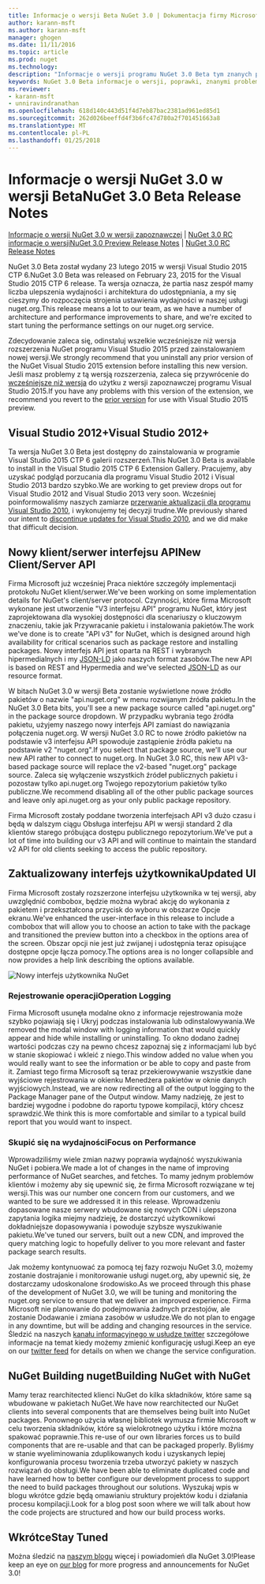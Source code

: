 ```yaml
---
title: Informacje o wersji Beta NuGet 3.0 | Dokumentacja firmy Microsoft
author: karann-msft
ms.author: karann-msft
manager: ghogen
ms.date: 11/11/2016
ms.topic: article
ms.prod: nuget
ms.technology: 
description: "Informacje o wersji programu NuGet 3.0 Beta tym znanych problemów, poprawki, dodatkowe funkcje i dcr."
keywords: NuGet 3.0 Beta informacje o wersji, poprawki, znanymi problemami, nowe funkcje, dcr
ms.reviewer:
- karann-msft
- unniravindranathan
ms.openlocfilehash: 618d140c443d51f4d7eb87bac2381ad961ed85d1
ms.sourcegitcommit: 262d026beeffd4f3b6fc47d780a2f701451663a8
ms.translationtype: MT
ms.contentlocale: pl-PL
ms.lasthandoff: 01/25/2018
---
```

# <a name="nuget-30-beta-release-notes"></a><span data-ttu-id="2122c-104">Informacje o wersji NuGet 3.0 w wersji Beta</span><span class="sxs-lookup"><span data-stu-id="2122c-104">NuGet 3.0 Beta Release Notes</span></span>

<span data-ttu-id="2122c-105">[Informacje o wersji NuGet 3.0 w wersji zapoznawczej](../release-notes/nuget-3.0-preview.md) | [NuGet 3.0 RC informacje o wersji](../release-notes/nuget-3.0-rc.md)</span><span class="sxs-lookup"><span data-stu-id="2122c-105">[NuGet 3.0 Preview Release Notes](../release-notes/nuget-3.0-preview.md) | [NuGet 3.0 RC Release Notes](../release-notes/nuget-3.0-rc.md)</span></span>

<span data-ttu-id="2122c-106">NuGet 3.0 Beta został wydany 23 lutego 2015 w wersji Visual Studio 2015 CTP 6.</span><span class="sxs-lookup"><span data-stu-id="2122c-106">NuGet 3.0 Beta was released on February 23, 2015 for the Visual Studio 2015 CTP 6 release.</span></span> <span data-ttu-id="2122c-107">Ta wersja oznacza, że partia nasz zespół mamy liczba ulepszenia wydajności i architektura do udostępniania, a my się cieszymy do rozpoczęcia strojenia ustawienia wydajności w naszej usługi nuget.org.</span><span class="sxs-lookup"><span data-stu-id="2122c-107">This release means a lot to our team, as we have a number of architecture and performance improvements to share, and we're excited to start tuning the performance settings on our nuget.org service.</span></span>

<span data-ttu-id="2122c-108">Zdecydowanie zaleca się, odinstaluj wszelkie wcześniejsze niż wersja rozszerzenia NuGet programu Visual Studio 2015 przed zainstalowaniem nowej wersji.</span><span class="sxs-lookup"><span data-stu-id="2122c-108">We strongly recommend that you uninstall any prior version of the NuGet Visual Studio 2015 extension before installing this new version.</span></span>  <span data-ttu-id="2122c-109">Jeśli masz problemy z tą wersją rozszerzenia, zaleca się przywrócenie do [wcześniejsze niż wersja](http://nuget.codeplex.com/downloads/get/909582) do użytku z wersji zapoznawczej programu Visual Studio 2015.</span><span class="sxs-lookup"><span data-stu-id="2122c-109">If you have any problems with this version of the extension, we recommend you revert to the [prior version](http://nuget.codeplex.com/downloads/get/909582) for use with Visual Studio 2015 preview.</span></span>

## <a name="visual-studio-2012"></a><span data-ttu-id="2122c-110">Visual Studio 2012+</span><span class="sxs-lookup"><span data-stu-id="2122c-110">Visual Studio 2012+</span></span>

<span data-ttu-id="2122c-111">Ta wersja NuGet 3.0 Beta jest dostępny do zainstalowania w programie Visual Studio 2015 CTP 6 galerii rozszerzeń.</span><span class="sxs-lookup"><span data-stu-id="2122c-111">This NuGet 3.0 Beta is available to install in the Visual Studio 2015 CTP 6 Extension Gallery.</span></span> <span data-ttu-id="2122c-112">Pracujemy, aby uzyskać podgląd porzucania dla programu Visual Studio 2012 i Visual Studio 2013 bardzo szybko.</span><span class="sxs-lookup"><span data-stu-id="2122c-112">We are working to get preview drops out for Visual Studio 2012 and Visual Studio 2013 very soon.</span></span> <span data-ttu-id="2122c-113">Wcześniej poinformowaliśmy naszych zamiarze [przerwanie aktualizacji dla programu Visual Studio 2010](http://blog.nuget.org/20141002/visual-studio-2010.html), i wykonujemy tej decyzji trudne.</span><span class="sxs-lookup"><span data-stu-id="2122c-113">We previously shared our intent to [discontinue updates for Visual Studio 2010](http://blog.nuget.org/20141002/visual-studio-2010.html), and we did make that difficult decision.</span></span>

## <a name="new-clientserver-api"></a><span data-ttu-id="2122c-114">Nowy klient/serwer interfejsu API</span><span class="sxs-lookup"><span data-stu-id="2122c-114">New Client/Server API</span></span>

<span data-ttu-id="2122c-115">Firma Microsoft już wcześniej Praca niektóre szczegóły implementacji protokołu NuGet klient/serwer.</span><span class="sxs-lookup"><span data-stu-id="2122c-115">We've been working on some implementation details for NuGet's client/server protocol.</span></span> <span data-ttu-id="2122c-116">Czynności, które firma Microsoft wykonane jest utworzenie "V3 interfejsu API" programu NuGet, który jest zaprojektowana dla wysokiej dostępności dla scenariuszy o kluczowym znaczeniu, takie jak Przywracanie pakietu i instalowania pakietów.</span><span class="sxs-lookup"><span data-stu-id="2122c-116">The work we've done is to create "API v3" for NuGet, which is designed around high availability for critical scenarios such as package restore and installing packages.</span></span> <span data-ttu-id="2122c-117">Nowy interfejs API jest oparta na REST i wybranych hipermedialnych i my [JSON-LD](http://json-ld.org) jako naszych format zasobów.</span><span class="sxs-lookup"><span data-stu-id="2122c-117">The new API is based on REST and Hypermedia and we've selected [JSON-LD](http://json-ld.org) as our resource format.</span></span>

<span data-ttu-id="2122c-118">W bitach NuGet 3.0 w wersji Beta zostanie wyświetlone nowe źródło pakietów o nazwie "api.nuget.org" w menu rozwijanym źródła pakietu.</span><span class="sxs-lookup"><span data-stu-id="2122c-118">In the NuGet 3.0 Beta bits, you'll see a new package source called "api.nuget.org" in the package source dropdown.</span></span>   <span data-ttu-id="2122c-119">W przypadku wybrania tego źródła pakietu, użyjemy naszego nowy interfejs API zamiast do nawiązania połączenia nuget.org. W wersji NuGet 3.0 RC to nowe źródło pakietów na podstawie v3 interfejsu API spowoduje zastąpienie źródła pakietu na podstawie v2 "nuget.org".</span><span class="sxs-lookup"><span data-stu-id="2122c-119">If you select that package source, we'll use our new API rather to connect to nuget.org. In NuGet 3.0 RC, this new API v3-based package source will replace the v2-based "nuget.org" package source.</span></span>  <span data-ttu-id="2122c-120">Zaleca się wyłączenie wszystkich źródeł publicznych pakietu i pozostaw tylko api.nuget.org Twojego repozytorium pakietów tylko publiczne.</span><span class="sxs-lookup"><span data-stu-id="2122c-120">We recommend disabling all of the other public package sources and leave only api.nuget.org as your only public package repository.</span></span>

<span data-ttu-id="2122c-121">Firma Microsoft zostały poddane tworzenia interfejsach API v3 dużo czasu i będą w dalszym ciągu Obsługa interfejsu API w wersji standard 2 dla klientów starego próbująca dostępu publicznego repozytorium.</span><span class="sxs-lookup"><span data-stu-id="2122c-121">We've put a lot of time into building our v3 API and will continue to maintain the standard v2 API for old clients seeking to access the public repository.</span></span>

## <a name="updated-ui"></a><span data-ttu-id="2122c-122">Zaktualizowany interfejs użytkownika</span><span class="sxs-lookup"><span data-stu-id="2122c-122">Updated UI</span></span>

<span data-ttu-id="2122c-123">Firma Microsoft zostały rozszerzone interfejsu użytkownika w tej wersji, aby uwzględnić combobox, będzie można wybrać akcję do wykonania z pakietem i przekształcona przycisk do wyboru w obszarze Opcje ekranu.</span><span class="sxs-lookup"><span data-stu-id="2122c-123">We've enhanced the user-interface in this release to include a combobox that will allow you to choose an action to take with the package and transitioned the preview button into a checkbox in the options area of the screen.</span></span>  <span data-ttu-id="2122c-124">Obszar opcji nie jest już zwijanej i udostępnia teraz opisujące dostępne opcje łącza pomocy.</span><span class="sxs-lookup"><span data-stu-id="2122c-124">The options area is no longer collapsible and now provides a help link describing the options available.</span></span>

![Nowy interfejs użytkownika NuGet](./media/NuGet-3.0-Beta/updated-ui.png)


### <a name="operation-logging"></a><span data-ttu-id="2122c-126">Rejestrowanie operacji</span><span class="sxs-lookup"><span data-stu-id="2122c-126">Operation Logging</span></span>

<span data-ttu-id="2122c-127">Firma Microsoft usunęła modalne okno z informacje rejestrowania może szybko pojawiają się i Ukryj podczas instalowania lub odinstalowywania.</span><span class="sxs-lookup"><span data-stu-id="2122c-127">We removed the modal window with logging information that would quickly appear and hide while installing or uninstalling.</span></span>  <span data-ttu-id="2122c-128">To okno dodano żadnej wartości podczas czy na pewno chcesz zapoznaj się z informacjami lub być w stanie skopiować i wkleić z niego.</span><span class="sxs-lookup"><span data-stu-id="2122c-128">This window added no value when you would really want to see the information or be able to copy and paste from it.</span></span>  <span data-ttu-id="2122c-129">Zamiast tego firma Microsoft są teraz przekierowywanie wszystkie dane wyjściowe rejestrowania w okienku Menedżera pakietów w oknie danych wyjściowych.</span><span class="sxs-lookup"><span data-stu-id="2122c-129">Instead, we are now redirecting all of the output logging to the Package Manager pane of the Output window.</span></span>  <span data-ttu-id="2122c-130">Mamy nadzieję, że jest to bardziej wygodne i podobne do raportu typowe kompilacji, który chcesz sprawdzić.</span><span class="sxs-lookup"><span data-stu-id="2122c-130">We think this is more comfortable and similar to a typical build report that you would want to inspect.</span></span>


### <a name="focus-on-performance"></a><span data-ttu-id="2122c-131">Skupić się na wydajności</span><span class="sxs-lookup"><span data-stu-id="2122c-131">Focus on Performance</span></span>

<span data-ttu-id="2122c-132">Wprowadziliśmy wiele zmian nazwy poprawia wydajność wyszukiwania NuGet i pobiera.</span><span class="sxs-lookup"><span data-stu-id="2122c-132">We made a lot of changes in the name of improving performance of NuGet searches, and fetches.</span></span>  <span data-ttu-id="2122c-133">To mamy jednym problemów klientów i możemy aby się upewnić się, że firma Microsoft rozwiązane w tej wersji.</span><span class="sxs-lookup"><span data-stu-id="2122c-133">This was our number one concern from our customers, and we wanted to be sure we addressed it in this release.</span></span>  <span data-ttu-id="2122c-134">Wprowadzeniu dopasowane nasze serwery wbudowane się nowych CDN i ulepszona zapytania logika miejmy nadzieję, że dostarczyć użytkownikowi dokładniejsze dopasowywania i powoduje szybsze wyszukiwanie pakietu.</span><span class="sxs-lookup"><span data-stu-id="2122c-134">We've tuned our servers, built out a new CDN, and improved the query matching logic to hopefully deliver to you more relevant and faster package search results.</span></span>

<span data-ttu-id="2122c-135">Jak możemy kontynuować za pomocą tej fazy rozwoju NuGet 3.0, możemy zostanie dostrajanie i monitorowanie usługi nuget.org, aby upewnić się, że dostarczamy udoskonalone środowisko.</span><span class="sxs-lookup"><span data-stu-id="2122c-135">As we proceed through this phase of the development of NuGet 3.0, we will be tuning and monitoring the nuget.org service to ensure that we deliver an improved experience.</span></span>  <span data-ttu-id="2122c-136">Firma Microsoft nie planowanie do podejmowania żadnych przestojów, ale zostanie Dodawanie i zmiana zasobów w usłudze.</span><span class="sxs-lookup"><span data-stu-id="2122c-136">We do not plan to engage in any downtime, but will be adding and changing resources in the service.</span></span>  <span data-ttu-id="2122c-137">Śledzić na naszych [kanału informacyjnego w usłudze twitter](http://twitter.com/nuget) szczegółowe informacje na temat kiedy możemy zmienić konfigurację usługi.</span><span class="sxs-lookup"><span data-stu-id="2122c-137">Keep an eye on our [twitter feed](http://twitter.com/nuget) for details on when we change the service configuration.</span></span>

## <a name="building-nuget-with-nuget"></a><span data-ttu-id="2122c-138">NuGet Building nuget</span><span class="sxs-lookup"><span data-stu-id="2122c-138">Building NuGet with NuGet</span></span>

<span data-ttu-id="2122c-139">Mamy teraz rearchitected klienci NuGet do kilka składników, które same są wbudowane w pakietach NuGet.</span><span class="sxs-lookup"><span data-stu-id="2122c-139">We have now rearchitected our NuGet clients into several components that are themselves being built into NuGet packages.</span></span> <span data-ttu-id="2122c-140">Ponownego użycia własnej bibliotek wymusza firmie Microsoft w celu tworzenia składników, które są wielokrotnego użytku i które można spakować poprawnie.</span><span class="sxs-lookup"><span data-stu-id="2122c-140">This re-use of our own libraries forces us to build components that are re-usable and that can be packaged properly.</span></span>  <span data-ttu-id="2122c-141">Byliśmy w stanie wyeliminowania zduplikowanych kodu i uzyskanych lepiej konfigurowania procesu tworzenia trzeba utworzyć pakiety w naszych rozwiązań do obsługi.</span><span class="sxs-lookup"><span data-stu-id="2122c-141">We have been able to eliminate duplicated code and have learned how to better configure our development process to support the need to build packages throughout our solutions.</span></span>  <span data-ttu-id="2122c-142">Wyszukaj wpis w blogu wkrótce gdzie będą omawianiu struktury projektów kodu i działania procesu kompilacji.</span><span class="sxs-lookup"><span data-stu-id="2122c-142">Look for a blog post soon where we will talk about how the code projects are structured and how our build process works.</span></span>

## <a name="stay-tuned"></a><span data-ttu-id="2122c-143">Wkrótce</span><span class="sxs-lookup"><span data-stu-id="2122c-143">Stay Tuned</span></span>

<span data-ttu-id="2122c-144">Można śledzić na [naszym blogu](http://blog.nuget.org) więcej i powiadomień dla NuGet 3.0!</span><span class="sxs-lookup"><span data-stu-id="2122c-144">Please keep an eye on [our blog](http://blog.nuget.org) for more progress and announcements for NuGet 3.0!</span></span>
